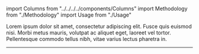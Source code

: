 import Columns from "../../../../components/Columns"
import Methodology from "./Methodology"
import Usage from "./Usage"

Lorem ipsum dolor sit amet, consectetur adipiscing elit. Fusce quis euismod nisi. Morbi metus mauris, volutpat ac aliquet eget, laoreet vel tortor. Pellentesque commodo tellus nibh, vitae varius lectus pharetra in.

***

<Columns>
  <Usage />
</Columns>
<Columns>
  <Methodology />
</Columns>
